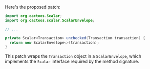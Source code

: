 Here's the proposed patch:

```java
import org.cactoos.Scalar;
import org.cactoos.scalar.ScalarEnvelope;

// ...

private Scalar<Transaction> unchecked(Transaction transaction) {
  return new ScalarEnvelope<>(transaction);
}
```

This patch wraps the `Transaction` object in a `ScalarEnvelope`, which implements the `Scalar` interface required by the method signature.